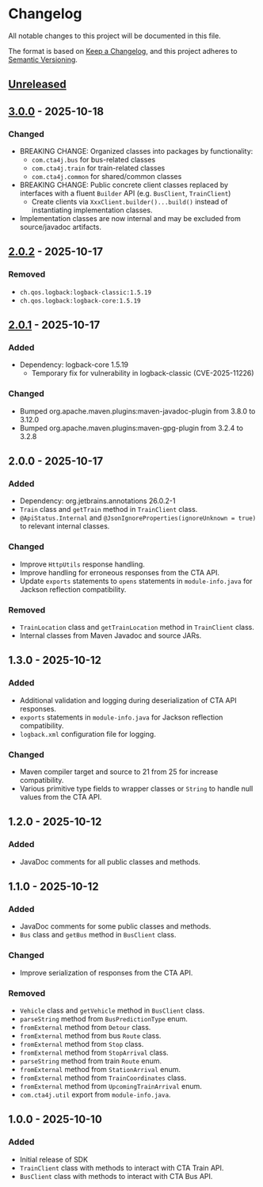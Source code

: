 # Changelog

All notable changes to this project will be documented in this file.

The format is based on [Keep a Changelog](https://keepachangelog.com/en/1.1.0/),
and this project adheres to [Semantic Versioning](https://semver.org/spec/v2.0.0.html).

## [Unreleased]

## [3.0.0] - 2025-10-18

### Changed

- BREAKING CHANGE: Organized classes into packages by functionality:
  - `com.cta4j.bus` for bus-related classes
  - `com.cta4j.train` for train-related classes
  - `com.cta4j.common` for shared/common classes
- BREAKING CHANGE: Public concrete client classes replaced by interfaces with a fluent `Builder` API (e.g. `BusClient`, `TrainClient`)
  - Create clients via `XxxClient.builder()...build()` instead of instantiating implementation classes.
- Implementation classes are now internal and may be excluded from source/javadoc artifacts.

## [2.0.2] - 2025-10-17

### Removed

- `ch.qos.logback:logback-classic:1.5.19`
- `ch.qos.logback:logback-core:1.5.19`

## [2.0.1] - 2025-10-17

### Added

- Dependency: logback-core 1.5.19
  - Temporary fix for vulnerability in logback-classic (CVE-2025-11226)

### Changed

- Bumped org.apache.maven.plugins:maven-javadoc-plugin from 3.8.0 to 3.12.0
- Bumped org.apache.maven.plugins:maven-gpg-plugin from 3.2.4 to 3.2.8

## 2.0.0 - 2025-10-17

### Added

- Dependency: org.jetbrains.annotations 26.0.2-1
- `Train` class and `getTrain` method in `TrainClient` class.
- `@ApiStatus.Internal` and `@JsonIgnoreProperties(ignoreUnknown = true)` to relevant internal classes.

### Changed

- Improve `HttpUtils` response handling.
- Improve handling for erroneous responses from the CTA API.
- Update `exports` statements to `opens` statements in `module-info.java` for Jackson reflection compatibility.

### Removed

- `TrainLocation` class and `getTrainLocation` method in `TrainClient` class.
- Internal classes from Maven Javadoc and source JARs.

## 1.3.0 - 2025-10-12

### Added

- Additional validation and logging during deserialization of CTA API responses.
- `exports` statements in `module-info.java` for Jackson reflection compatibility.
- `logback.xml` configuration file for logging.

### Changed

- Maven compiler target and source to 21 from 25 for increase compatibility.
- Various primitive type fields to wrapper classes or `String` to handle null values from the CTA API.

## 1.2.0 - 2025-10-12

### Added

- JavaDoc comments for all public classes and methods.

## 1.1.0 - 2025-10-12

### Added

- JavaDoc comments for some public classes and methods.
- `Bus` class and `getBus` method in `BusClient` class.

### Changed

- Improve serialization of responses from the CTA API.

### Removed

- `Vehicle` class and `getVehicle` method in `BusClient` class.
- `parseString` method from `BusPredictionType` enum.
- `fromExternal` method from `Detour` class.
- `fromExternal` method from bus `Route` class.
- `fromExternal` method from `Stop` class.
- `fromExternal` method from `StopArrival` class.
- `parseString` method from train `Route` enum.
- `fromExternal` method from `StationArrival` enum.
- `fromExternal` method from `TrainCoordinates` class.
- `fromExternal` method from `UpcomingTrainArrival` enum.
- `com.cta4j.util` export from `module-info.java`.

## 1.0.0 - 2025-10-10

### Added

- Initial release of SDK
- `TrainClient` class with methods to interact with CTA Train API.
- `BusClient` class with methods to interact with CTA Bus API.

[Unreleased]: https://github.com/lbkulinski/cta4j-java-sdk/compare/v3.0.0...HEAD
[3.0.0]: https://github.com/lbkulinski/cta4j-java-sdk/compare/v2.0.2...v3.0.0
[2.0.2]: https://github.com/lbkulinski/cta4j-java-sdk/compare/v2.0.1...v2.0.2
[2.0.1]: https://github.com/lbkulinski/cta4j-java-sdk/compare/v2.0.0...v2.0.1